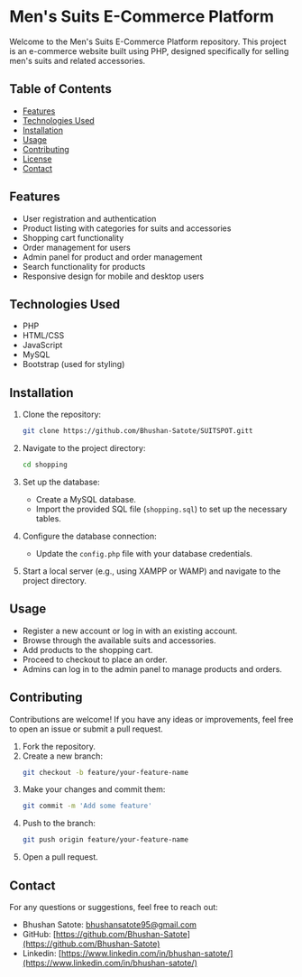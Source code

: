 # Men's Suits E-Commerce Platform

Welcome to the Men's Suits E-Commerce Platform repository. This project is an e-commerce website built using PHP, designed specifically for selling men's suits and related accessories.

## Table of Contents

- [Features](#features)
- [Technologies Used](#technologies-used)
- [Installation](#installation)
- [Usage](#usage)
- [Contributing](#contributing)
- [License](#license)
- [Contact](#contact)

## Features

- User registration and authentication
- Product listing with categories for suits and accessories
- Shopping cart functionality
- Order management for users
- Admin panel for product and order management
- Search functionality for products
- Responsive design for mobile and desktop users

## Technologies Used

- PHP
- HTML/CSS
- JavaScript
- MySQL
- Bootstrap (used for styling)

## Installation

1. Clone the repository:
    ```bash
    git clone https://github.com/Bhushan-Satote/SUITSPOT.gitt
    ```

2. Navigate to the project directory:
    ```bash
    cd shopping
    ```

3. Set up the database:
    - Create a MySQL database.
    - Import the provided SQL file (`shopping.sql`) to set up the necessary tables.

4. Configure the database connection:
    - Update the `config.php` file with your database credentials.

5. Start a local server (e.g., using XAMPP or WAMP) and navigate to the project directory.



## Usage

- Register a new account or log in with an existing account.
- Browse through the available suits and accessories.
- Add products to the shopping cart.
- Proceed to checkout to place an order.
- Admins can log in to the admin panel to manage products and orders.

## Contributing

Contributions are welcome! If you have any ideas or improvements, feel free to open an issue or submit a pull request.

1. Fork the repository.
2. Create a new branch:
    ```bash
    git checkout -b feature/your-feature-name
    ```
3. Make your changes and commit them:
    ```bash
    git commit -m 'Add some feature'
    ```
4. Push to the branch:
    ```bash
    git push origin feature/your-feature-name
    ```
5. Open a pull request.


## Contact

For any questions or suggestions, feel free to reach out:

- Bhushan Satote: [bhushansatote95@gmail.com](mailto:bhushansatote95@gmail.com)
- GitHub: [https://github.com/Bhushan-Satote](https://github.com/Bhushan-Satote)
- Linkedin: [https://www.linkedin.com/in/bhushan-satote/](https://www.linkedin.com/in/bhushan-satote/)

